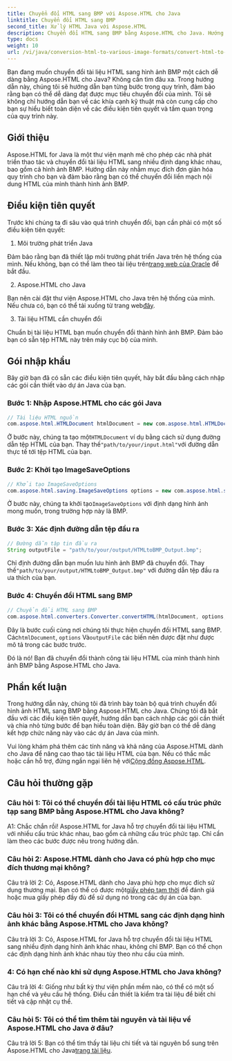 ```yaml
---
title: Chuyển đổi HTML sang BMP với Aspose.HTML cho Java
linktitle: Chuyển đổi HTML sang BMP
second_title: Xử lý HTML Java với Aspose.HTML
description: Chuyển đổi HTML sang BMP bằng Aspose.HTML cho Java. Hướng dẫn toàn diện để chuyển đổi liền mạch tài liệu HTML thành hình ảnh BMP bằng Aspose.HTML cho Java.
type: docs
weight: 10
url: /vi/java/conversion-html-to-various-image-formats/convert-html-to-bmp/
---
```

Bạn đang muốn chuyển đổi tài liệu HTML sang hình ảnh BMP một cách dễ dàng bằng Aspose.HTML cho Java? Không cần tìm đâu xa. Trong hướng dẫn này, chúng tôi sẽ hướng dẫn bạn từng bước trong quy trình, đảm bảo rằng bạn có thể dễ dàng đạt được mục tiêu chuyển đổi của mình. Tôi sẽ không chỉ hướng dẫn bạn về các khía cạnh kỹ thuật mà còn cung cấp cho bạn sự hiểu biết toàn diện về các điều kiện tiên quyết và tầm quan trọng của quy trình này. 

## Giới thiệu

Aspose.HTML for Java là một thư viện mạnh mẽ cho phép các nhà phát triển thao tác và chuyển đổi tài liệu HTML sang nhiều định dạng khác nhau, bao gồm cả hình ảnh BMP. Hướng dẫn này nhằm mục đích đơn giản hóa quy trình cho bạn và đảm bảo rằng bạn có thể chuyển đổi liền mạch nội dung HTML của mình thành hình ảnh BMP.

## Điều kiện tiên quyết

Trước khi chúng ta đi sâu vào quá trình chuyển đổi, bạn cần phải có một số điều kiện tiên quyết:

1. Môi trường phát triển Java

 Đảm bảo rằng bạn đã thiết lập môi trường phát triển Java trên hệ thống của mình. Nếu không, bạn có thể làm theo tài liệu trên[trang web của Oracle](https://www.oracle.com/java/technologies/javase-downloads.html) để bắt đầu.

2. Aspose.HTML cho Java

Bạn nên cài đặt thư viện Aspose.HTML cho Java trên hệ thống của mình. Nếu chưa có, bạn có thể tải xuống từ trang web[đây](https://releases.aspose.com/html/java/).

3. Tài liệu HTML cần chuyển đổi

Chuẩn bị tài liệu HTML bạn muốn chuyển đổi thành hình ảnh BMP. Đảm bảo bạn có sẵn tệp HTML này trên máy cục bộ của mình.

## Gói nhập khẩu

Bây giờ bạn đã có sẵn các điều kiện tiên quyết, hãy bắt đầu bằng cách nhập các gói cần thiết vào dự án Java của bạn.

### Bước 1: Nhập Aspose.HTML cho các gói Java

```java
// Tài liệu HTML nguồn
com.aspose.html.HTMLDocument htmlDocument = new com.aspose.html.HTMLDocument("path/to/your/input.html");
```

 Ở bước này, chúng ta tạo một`HTMLDocument` ví dụ bằng cách sử dụng đường dẫn tệp HTML của bạn. Thay thế`"path/to/your/input.html"`với đường dẫn thực tế tới tệp HTML của bạn.

### Bước 2: Khởi tạo ImageSaveOptions

```java
// Khởi tạo ImageSaveOptions
com.aspose.html.saving.ImageSaveOptions options = new com.aspose.html.saving.ImageSaveOptions(com.aspose.html.rendering.image.ImageFormat.Bmp);
```

 Ở bước này, chúng ta khởi tạo`ImageSaveOptions` với định dạng hình ảnh mong muốn, trong trường hợp này là BMP.

### Bước 3: Xác định đường dẫn tệp đầu ra

```java
// Đường dẫn tập tin đầu ra
String outputFile = "path/to/your/output/HTMLtoBMP_Output.bmp";
```

 Chỉ định đường dẫn bạn muốn lưu hình ảnh BMP đã chuyển đổi. Thay thế`"path/to/your/output/HTMLtoBMP_Output.bmp"` với đường dẫn tệp đầu ra ưa thích của bạn.

### Bước 4: Chuyển đổi HTML sang BMP

```java
// Chuyển đổi HTML sang BMP
com.aspose.html.converters.Converter.convertHTML(htmlDocument, options, outputFile);
```

 Đây là bước cuối cùng nơi chúng tôi thực hiện chuyển đổi HTML sang BMP. Các`htmlDocument`, `options` Và`outputFile` các biến nên được đặt như được mô tả trong các bước trước.

Đó là nó! Bạn đã chuyển đổi thành công tài liệu HTML của mình thành hình ảnh BMP bằng Aspose.HTML cho Java.

## Phần kết luận

Trong hướng dẫn này, chúng tôi đã trình bày toàn bộ quá trình chuyển đổi hình ảnh HTML sang BMP bằng Aspose.HTML cho Java. Chúng tôi đã bắt đầu với các điều kiện tiên quyết, hướng dẫn bạn cách nhập các gói cần thiết và chia nhỏ từng bước để bạn hiểu toàn diện. Bây giờ bạn có thể dễ dàng kết hợp chức năng này vào các dự án Java của mình.

 Vui lòng khám phá thêm các tính năng và khả năng của Aspose.HTML dành cho Java để nâng cao thao tác tài liệu HTML của bạn. Nếu có thắc mắc hoặc cần hỗ trợ, đừng ngần ngại liên hệ với[Cộng đồng Aspose.HTML](https://forum.aspose.com/).

## Câu hỏi thường gặp

### Câu hỏi 1: Tôi có thể chuyển đổi tài liệu HTML có cấu trúc phức tạp sang BMP bằng Aspose.HTML cho Java không?

A1: Chắc chắn rồi! Aspose.HTML for Java hỗ trợ chuyển đổi tài liệu HTML với nhiều cấu trúc khác nhau, bao gồm cả những cấu trúc phức tạp. Chỉ cần làm theo các bước được nêu trong hướng dẫn.

### Câu hỏi 2: Aspose.HTML dành cho Java có phù hợp cho mục đích thương mại không?

 Câu trả lời 2: Có, Aspose.HTML dành cho Java phù hợp cho mục đích sử dụng thương mại. Bạn có thể có được một[giấy phép tạm thời](https://purchase.aspose.com/temporary-license/) để đánh giá hoặc mua giấy phép đầy đủ để sử dụng nó trong các dự án của bạn.

### Câu hỏi 3: Tôi có thể chuyển đổi HTML sang các định dạng hình ảnh khác bằng Aspose.HTML cho Java không?

Câu trả lời 3: Có, Aspose.HTML for Java hỗ trợ chuyển đổi tài liệu HTML sang nhiều định dạng hình ảnh khác nhau, không chỉ BMP. Bạn có thể chọn các định dạng hình ảnh khác nhau tùy theo nhu cầu của mình.

### 4: Có hạn chế nào khi sử dụng Aspose.HTML cho Java không?

Câu trả lời 4: Giống như bất kỳ thư viện phần mềm nào, có thể có một số hạn chế và yêu cầu hệ thống. Điều cần thiết là kiểm tra tài liệu để biết chi tiết và cập nhật cụ thể.

### Câu hỏi 5: Tôi có thể tìm thêm tài nguyên và tài liệu về Aspose.HTML cho Java ở đâu?

Câu trả lời 5: Bạn có thể tìm thấy tài liệu chi tiết và tài nguyên bổ sung trên Aspose.HTML cho Java[trang tài liệu](https://reference.aspose.com/html/java/).